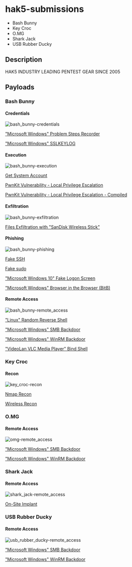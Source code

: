 # hak5-submissions

- Bash Bunny
- Key Croc
- O.MG
- Shark Jack
- USB Rubber Ducky

## Description

HAK5 INDUSTRY LEADING PENTEST GEAR SINCE 2005

## Payloads

### Bash Bunny

#### Credentials

![bash_bunny-credentials](./readme_files/bash_bunny/credentials.png "bash_bunny-credentials")

["Microsoft Windows" Problem Steps Recorder](./bashbunny-payloads/credentials/win_problemstepsrecorder/)

["Microsoft Windows" SSLKEYLOG](./bashbunny-payloads/credentials/win_sslkeylog/)

#### Execution

![bash_bunny-execution](./readme_files/bash_bunny/execution.png "bash_bunny-execution")

[Get System Account](./bashbunny-payloads/execution/Get-System/)

[PwnKit Vulnerability - Local Privilege Escalation](./bashbunny-payloads/execution/PwnKit_LPE/)

[PwnKit Vulnerability - Local Privilege Escalation - Compiled](./bashbunny-payloads/execution/PwnKit_LPE_Compiled/)

#### Exfiltration

![bash_bunny-exfiltration](./readme_files/bash_bunny/exfiltration.png "bash_bunny-exfiltration")

[Files Exfiltration with "SanDisk Wireless Stick"](./bashbunny-payloads/exfiltration/SanDisk-Wireless-Stick_Exfiltration/)

#### Phishing

![bash_bunny-phishing](./readme_files/bash_bunny/phishing.png "bash_bunny-phishing")

[Fake SSH](./bashbunny-payloads/phishing/fake-ssh/)

[Fake sudo](./bashbunny-payloads/phishing/fake-sudo/)

["Microsoft Windows 10" Fake Logon Screen](./bashbunny-payloads/phishing/windows10_fakelogonscreen/)

["Microsoft Windows" Browser in the Browser (BitB)](./bashbunny-payloads/phishing/windows_browser-in-the-browser/)

#### Remote Access

![bash_bunny-remote_access](./readme_files/bash_bunny/remote_access.png "bash_bunny-remote_access")

["Linux" Random Reverse Shell](./bashbunny-payloads/remote_access/linux_random-reverse-shell/)

["Microsoft Windows" SMB Backdoor](./bashbunny-payloads/remote_access/win_smb-backdoor/)

["Microsoft Windows" WinRM Backdoor](./bashbunny-payloads/remote_access/win_winrm-backdoor/)

["VideoLan VLC Media Player" Bind Shell](./bashbunny-payloads/remote_access/videolan-vlc_bind-shell)

### Key Croc

#### Recon

![key_croc-recon](./readme_files/key_croc/recon.png "key_croc-recon")

[Nmap Recon](./keycroc-payloads/recon/nmap_recon/)

[Wireless Recon](./keycroc-payloads/recon/wireless_recon/)

### O.MG

#### Remote Access

![omg-remote_access](./readme_files/omg/remote_access.png "omg-remote_access")

["Microsoft Windows" SMB Backdoor](./omg-payloads/remote_access/win_smb-backdoor/)

["Microsoft Windows" WinRM Backdoor](./omg-payloads/remote_access/win_winrm-backdoor/)

### Shark Jack

#### Remote Access

![shark_jack-remote_access](./readme_files/shark_jack/remote_access.png "shark_jack-remote_access")

[On-Site Implant](./sharkjack-payloads/remote_access/On-Site%20Implant/)

### USB Rubber Ducky

#### Remote Access

![usb_rubber_ducky-remote_access](./readme_files/usb_rubber_ducky/remote_access.png "usb_rubber_ducky-remote_access")

["Microsoft Windows" SMB Backdoor](./usbrubberducky-payloads/remote_access/win_smb-backdoor/)

["Microsoft Windows" WinRM Backdoor](./usbrubberducky-payloads/remote_access/win_winrm-backdoor/)
